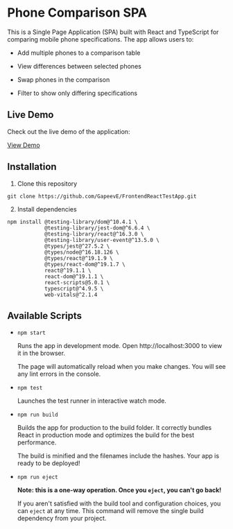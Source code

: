 # Phone Comparison SPA

This is a Single Page Application (SPA) built with React and TypeScript for comparing mobile phone specifications. The app allows users to:

* Add multiple phones to a comparison table

* View differences between selected phones

* Swap phones in the comparison

* Filter to show only differing specifications


## Live Demo

Check out the live demo of the application:

[View Demo](https://frontend-react-test-app-neon.vercel.app)

## Installation

1. Clone this repository

```
git clone https://github.com/GapeevE/FrontendReactTestApp.git
```

2. Install dependencies

```
npm install @testing-library/dom@^10.4.1 \
            @testing-library/jest-dom@^6.6.4 \
            @testing-library/react@^16.3.0 \
            @testing-library/user-event@^13.5.0 \
            @types/jest@^27.5.2 \
            @types/node@^16.18.126 \
            @types/react@^19.1.9 \
            @types/react-dom@^19.1.7 \
            react@^19.1.1 \
            react-dom@^19.1.1 \
            react-scripts@5.0.1 \
            typescript@^4.9.5 \
            web-vitals@^2.1.4
```

## Available Scripts

* `npm start`

    Runs the app in development mode.
    Open http://localhost:3000 to view it in the browser.

    The page will automatically reload when you make changes.
    You will see any lint errors in the console.

* `npm test`

    Launches the test runner in interactive watch mode.

* `npm run build`

    Builds the app for production to the build folder.
    It correctly bundles React in production mode and optimizes the build for the best performance.

    The build is minified and the filenames include the hashes.
    Your app is ready to be deployed!

* `npm run eject`

    **Note: this is a one-way operation. Once you `eject`, you can't go back!** 

    If you aren't satisfied with the build tool and configuration choices, you can `eject` at any time. This command will remove the single build dependency from your project.

